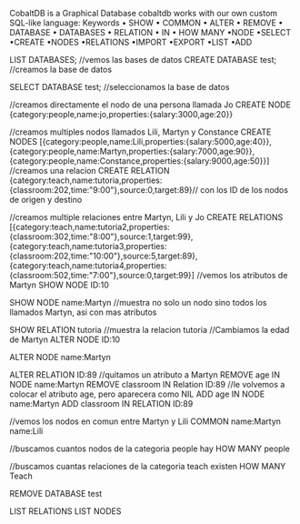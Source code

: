 CobaltDB is a Graphical Database
cobaltdb works with our own custom SQL-like language:
Keywords
• SHOW
• COMMON
• ALTER
• REMOVE
• DATABASE
• DATABASES
• RELATION
• IN
• HOW MANY
•NODE
•SELECT
•CREATE
•NODES 
•RELATIONS
•IMPORT 
•EXPORT
•LIST
•ADD 

LIST DATABASES; //vemos las bases de datos 
CREATE DATABASE test; //creamos la base de datos

SELECT DATABASE test; //seleccionamos la base de datos 

//creamos directamente el nodo de una persona llamada Jo 
CREATE NODE {category:people,name:jo,properties:{salary:3000,age:20}}

//creamos multiples nodos llamados Lili, Martyn y Constance 
CREATE NODES [{category:people,name:Lili,properties:{salary:5000,age:40}},{category:people,name:Martyn,properties:{salary:7000,age:90}},{category:people,name:Constance,properties:{salary:9000,age:50}}]
//creamos una relacion 
CREATE RELATION {category:teach,name:tutoria,properties:{classroom:202,time:"9:00"},source:0,target:89}// con los ID de los nodos de origen y destino 

//creamos multiple relaciones entre Martyn, Lili y Jo 
CREATE RELATIONS [{category:teach,name:tutoria2,properties:{classroom:302,time:"8:00"},source:1,target:99},{category:teach,name:tutoria3,properties:{classroom:202,time:"10:00"},source:5,target:89},{category:teach,name:tutoria4,properties:{classroom:502,time:"7:00"},source:0,target:99}]
//vemos los atributos de Martyn
SHOW NODE ID:10 

SHOW NODE name:Martyn //muestra no solo un nodo sino todos los llamados Martyn, asi con mas atributos

SHOW RELATION tutoria //muestra la relacion tutoria 
//Cambiamos la edad de Martyn 
ALTER NODE ID:10 

ALTER NODE name:Martyn

ALTER RELATION ID:89
//quitamos un atributo a Martyn 
REMOVE age IN NODE name:Martyn
REMOVE classroom IN Relation ID:89 
//le volvemos a colocar el atributo age, pero aparecera como NIL
ADD age IN NODE name:Martyn
ADD classroom IN RELATION ID:89 

//vemos los nodos en comun entre Martyn y Lili
COMMON name:Martyn name:Lili

//buscamos cuantos nodos de la categoria people hay 
HOW MANY people

//buscamos cuantas relaciones de la categoria teach existen
HOW MANY Teach

REMOVE DATABASE test

LIST RELATIONS 
LIST NODES 